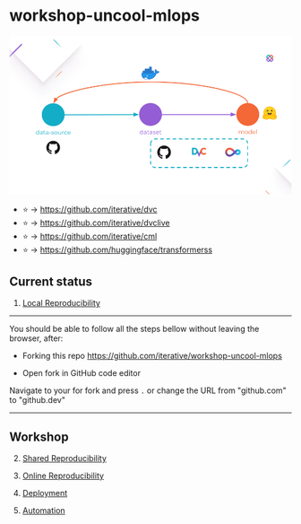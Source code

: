 # workshop-uncool-mlops

![Overview](./docs/imgs/overview.png)

- :star: -> https://github.com/iterative/dvc
- :star: -> https://github.com/iterative/dvclive
- :star: -> https://github.com/iterative/cml
- :star: -> https://github.com/huggingface/transformerss

## Current status

1. [Local Reproducibility](./docs/1-local-reproducibility.md)

---

You should be able to follow all the steps bellow without leaving the browser, after:

- Forking this repo https://github.com/iterative/workshop-uncool-mlops

- Open fork in GitHub code editor

Navigate to your for fork and press `.` or change the URL from "github.com" to "github.dev"

---

## Workshop

2. [Shared Reproducibility](./docs/2-shared-reproducibility.md)

3. [Online Reproducibility](./docs/3-online-reproducibility.md)

4. [Deployment](./docs/4-deployment.md)

5. [Automation](./docs/5-automation.md)
